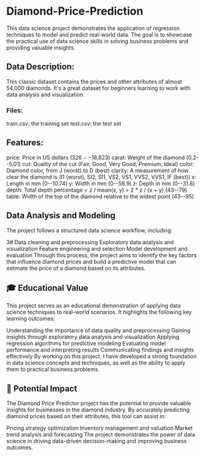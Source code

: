 # Diamond-Price-Prediction
This data science project demonstrates the application of regression techniques to model and predict real-world data. The goal is to showcase the practical use of data science skills in solving business problems and providing valuable insights.
## Data Description:
This classic dataset contains the prices and other attributes of almost 54,000 diamonds. It's a great dataset for beginners learning to work with data analysis and visualization.

### Files:
train.csv: the training set
test.csv: the test set
## Features:
price: Price in US dollars ($326--$18,823)
carat: Weight of the diamond (0.2--5.01)
cut: Quality of the cut (Fair, Good, Very Good, Premium, Ideal)
color: Diamond color, from J (worst) to D (best)
clarity: A measurement of how clear the diamond is (I1 (worst), SI2, SI1, VS2, VS1, VVS2, VVS1, IF (best))
x: Length in mm (0--10.74)
y: Width in mm (0--58.9)
z: Depth in mm (0--31.8)
depth: Total depth percentage = z / mean(x, y) = 2 * z / (x + y) (43--79)
table: Width of the top of the diamond relative to the widest point (43--95)
## Data Analysis and Modeling
The project follows a structured data science workflow, including:

3# Data cleaning and preprocessing
Exploratory data analysis and visualization
Feature engineering and selection
Model development and evaluation
Through this process, the project aims to identify the key factors that influence diamond prices and build a predictive model that can estimate the price of a diamond based on its attributes.

## 🎓 Educational Value
This project serves as an educational demonstration of applying data science techniques to real-world scenarios. It highlights the following key learning outcomes:

Understanding the importance of data quality and preprocessing
Gaining insights through exploratory data analysis and visualization
Applying regression algorithms for predictive modeling
Evaluating model performance and interpreting results
Communicating findings and insights effectively
By working on this project, I have developed a strong foundation in data science concepts and techniques, as well as the ability to apply them to practical business problems.

## 🚀 Potential Impact
The Diamond Price Predictor project has the potential to provide valuable insights for businesses in the diamond industry. By accurately predicting diamond prices based on their attributes, this tool can assist in:

Pricing strategy optimization
Inventory management and valuation
Market trend analysis and forecasting
The project demonstrates the power of data science in driving data-driven decision-making and improving business outcomes.
